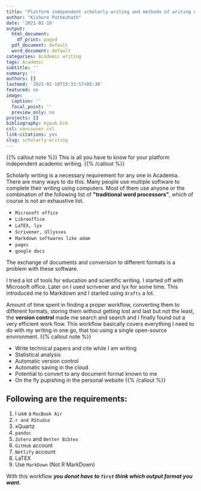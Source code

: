 ```yaml
---
title: "Platform independent scholarly writing and methods of writing using computer"
author: "Kishore Puthezhath"
date: '2021-01-10'
output:
  html_document:
    df_print: paged
  pdf_document: default
  word_document: default
categories: Academic writing
tags: Academic
subtitle: ''
summary: ''
authors: []
lastmod: '2021-01-10T15:33:57+05:30'
featured: no
image:
  caption: ''
  focal_point: ''
  preview_only: no
projects: []
bibliography: mypub.bib
csl: vancouver.csl
link-citations: yes
slug: scholarly-writing
---
```

{{% callout note %}}
This is all you have to know for your platform independent academic writing. 
{{% /callout %}}

Scholarly writing is a necessary requirement for any one in Academia. There are many ways to do this. Many people use multiple software  to complete their writing using computers. Most of them use anyone or the combination of the following list of **"traditional word processors"**, which of course is not an exhaustive list.

+ `Microsoft office` 
+ `Libreoffice`
+ `LaTEX, lyx`
+ `Scrivener, Ullysses`
+ `Markdown softwares like adam`
+ `pages`
+ `google docs`


The exchange of documents and conversion to different formats is a problem with these software. 

I tried a lot of tools for education and scientific writing. I started off with Microsoft office. Later on I used scrivener and lyx for some time. This introduced me to Markdown and I started using `drafts` a lot.

Amount of time spent in finding a proper workflow, converting them to different formats, storing them without getting lost and last but not the least, the **version control** made me search and search and I finally found out a very efficient work flow. This workflow basically covers everything I need to do with my writing in one go, that too using a single open-source environment.
{{% callout note %}}
+ Write technical papers and cite while I am writing
+ Statistical analysis
+ Automatic version control
+ Automatic saving in the cloud
+ Potential to convert to any document format known to me
+ On the fly pupishing in the personal website
{{% /callout %}}

## Following are the requirements:
1. I use a `MacBook Air`
2. `r and RStudio`
3. xQuartz
4. `pandoc`
5. `Zotero` and `Better Bibtex`
6. `GitHub` account
7. `Netlify` account
8. LaTEX
9. Use `MarkDown` (Not R MarkDown)

With this workflow ***you donot have to `first` think which output format you want.***



